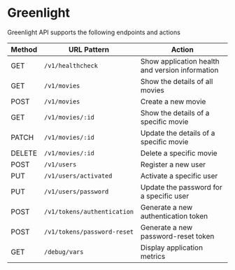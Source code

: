 # Greenlight


Greenlight API supports the following endpoints and actions

| Method | URL Pattern                 | Action                                          |
| ------ | --------------------------- | ----------------------------------------------- |
| GET    | `/v1/healthcheck`           | Show application health and version information |
| GET    | `/v1/movies`                | Show the details of all movies                  |
| POST   | `/v1/movies`                | Create a new movie                              |
| GET    | `/v1/movies/:id`            | Show the details of a specific movie            |
| PATCH  | `/v1/movies/:id`            | Update the details of a specific movie          |
| DELETE | `/v1/movies/:id`            | Delete a specific movie                         |
| POST   | `/v1/users`                 | Register a new user                             |
| PUT    | `/v1/users/activated`       | Activate a specific user                        |
| PUT    | `/v1/users/password`        | Update the password for a specific user         |
| POST   | `/v1/tokens/authentication` | Generate a new authentication token             |
| POST   | `/v1/tokens/password-reset` | Generate a new password-reset token             |
| GET    | `/debug/vars`               | Display application metrics                     |


